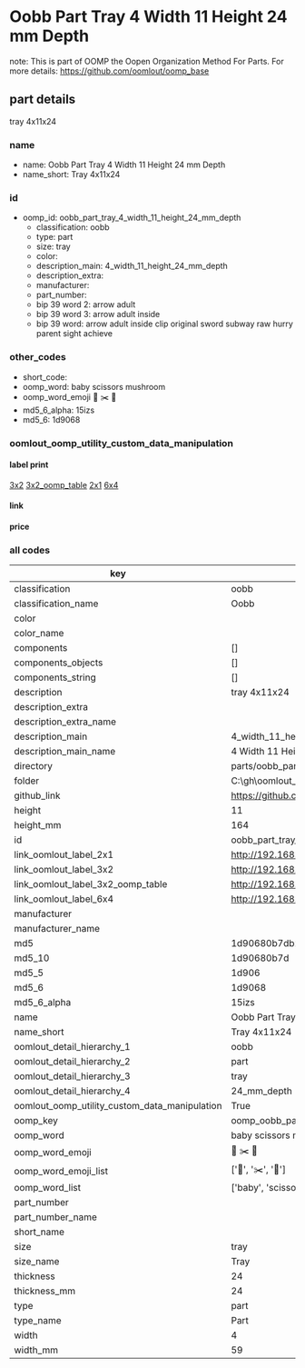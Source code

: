 # Oobb Part Tray 4 Width 11 Height 24 mm Depth  

note: This is part of OOMP the Oopen Organization Method For Parts. For more details: https://github.com/oomlout/oomp_base

##  part details
  



tray 4x11x24



### name
* name: Oobb Part Tray 4 Width 11 Height 24 mm Depth
* name_short: Tray 4x11x24 
### id
* oomp_id: oobb_part_tray_4_width_11_height_24_mm_depth
  * classification: oobb
  * type: part
  * size: tray
  * color: 
  * description_main: 4_width_11_height_24_mm_depth
  * description_extra: 
  * manufacturer: 
  * part_number: 
  * bip 39 word 2: arrow adult
  * bip 39 word 3: arrow adult inside
  * bip 39 word: arrow adult inside clip original sword subway raw hurry parent sight achieve

### other_codes
* short_code: 
* oomp_word: baby scissors mushroom
* oomp_word_emoji :baby: :scissors: :mushroom:
* md5_6_alpha: 15izs
* md5_6: 1d9068






### oomlout_oomp_utility_custom_data_manipulation
#### label print
[3x2](http://192.168.1.245:1112/?label=oomp%2015izs)
[3x2_oomp_table](http://192.168.1.108:1112/?label=oomp%2015izs)
[2x1](http://192.168.1.242:1112/?label=oomp%2015izs)
[6x4](http://192.168.1.55:1112/?label=oomp%2015izs)    

#### link

                              

#### price







### all codes 
| key | value |  
| --- | --- |  
| classification | oobb |  
| classification_name | Oobb |  
| color |  |  
| color_name |  |  
| components | [] |  
| components_objects | [] |  
| components_string | [] |  
| description | tray 4x11x24 |  
| description_extra |  |  
| description_extra_name |  |  
| description_main | 4_width_11_height_24_mm_depth |  
| description_main_name | 4 Width 11 Height 24 mm Depth |  
| directory | parts/oobb_part_tray_4_width_11_height_24_mm_depth |  
| folder | C:\gh\oomlout_oobb_version_4_generated_parts\parts\oobb_part_tray_4_width_11_height_24_mm_depth |  
| github_link | https://github.com/oomlout/oomlout_oomp_part_src/tree/main/parts/oobb_part_tray_4_width_11_height_24_mm_depth |  
| height | 11 |  
| height_mm | 164 |  
| id | oobb_part_tray_4_width_11_height_24_mm_depth |  
| link_oomlout_label_2x1 | http://192.168.1.242:1112/?label=oomp%2015izs |  
| link_oomlout_label_3x2 | http://192.168.1.245:1112/?label=oomp%2015izs |  
| link_oomlout_label_3x2_oomp_table | http://192.168.1.108:1112/?label=oomp%2015izs |  
| link_oomlout_label_6x4 | http://192.168.1.55:1112/?label=oomp%2015izs |  
| manufacturer |  |  
| manufacturer_name |  |  
| md5 | 1d90680b7db29b07714e52b4ea40f065 |  
| md5_10 | 1d90680b7d |  
| md5_5 | 1d906 |  
| md5_6 | 1d9068 |  
| md5_6_alpha | 15izs |  
| name | Oobb Part Tray 4 Width 11 Height 24 mm Depth |  
| name_short | Tray 4x11x24  |  
| oomlout_detail_hierarchy_1 | oobb |  
| oomlout_detail_hierarchy_2 | part |  
| oomlout_detail_hierarchy_3 | tray |  
| oomlout_detail_hierarchy_4 | 24_mm_depth |  
| oomlout_oomp_utility_custom_data_manipulation | True |  
| oomp_key | oomp_oobb_part_tray_4_width_11_height_24_mm_depth |  
| oomp_word | baby scissors mushroom |  
| oomp_word_emoji | :baby: :scissors: :mushroom: |  
| oomp_word_emoji_list | [':baby:', ':scissors:', ':mushroom:'] |  
| oomp_word_list | ['baby', 'scissors', 'mushroom'] |  
| part_number |  |  
| part_number_name |  |  
| short_name |  |  
| size | tray |  
| size_name | Tray |  
| thickness | 24 |  
| thickness_mm | 24 |  
| type | part |  
| type_name | Part |  
| width | 4 |  
| width_mm | 59 |  
